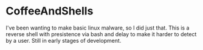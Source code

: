 # CoffeeAndShells
I've been wanting to make basic linux malware, so I did just that. This is a reverse shell with presistence via bash and delay to make it harder to detect by a user. Still in early stages of development. 
